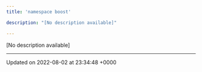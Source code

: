 ```yaml
---
title: 'namespace boost'

description: "[No description available]"

---
```







[No description available]






-------------------------------

Updated on 2022-08-02 at 23:34:48 +0000